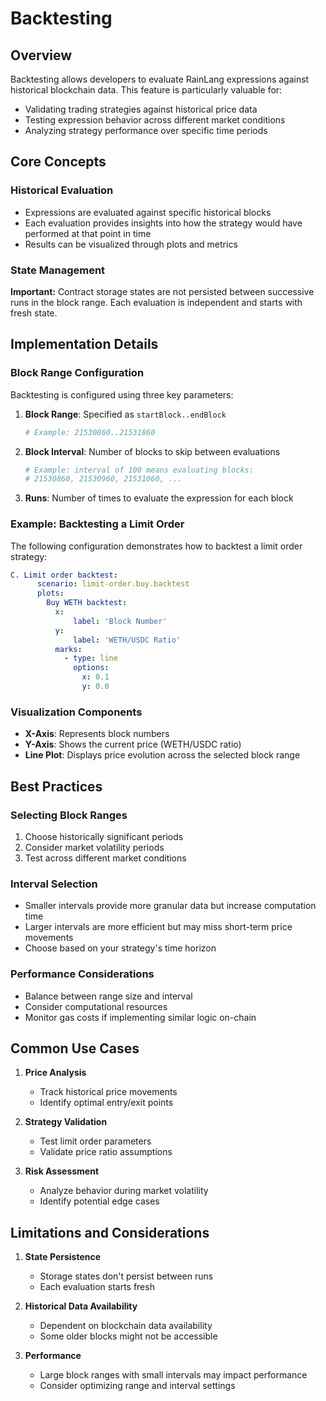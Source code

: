# Backtesting

## Overview
Backtesting allows developers to evaluate RainLang expressions against historical blockchain data. This feature is particularly valuable for:
- Validating trading strategies against historical price data
- Testing expression behavior across different market conditions
- Analyzing strategy performance over specific time periods

## Core Concepts

### Historical Evaluation
- Expressions are evaluated against specific historical blocks
- Each evaluation provides insights into how the strategy would have performed at that point in time
- Results can be visualized through plots and metrics

### State Management
**Important:** Contract storage states are not persisted between successive runs in the block range. Each evaluation is independent and starts with fresh state.

## Implementation Details

### Block Range Configuration
Backtesting is configured using three key parameters:

1. **Block Range**: Specified as `startBlock..endBlock`
   ```yaml
   # Example: 21530860..21531860
   ```

2. **Block Interval**: Number of blocks to skip between evaluations
   ```yaml
   # Example: interval of 100 means evaluating blocks:
   # 21530860, 21530960, 21531060, ...
   ```

3. **Runs**: Number of times to evaluate the expression for each block

### Example: Backtesting a Limit Order

The following configuration demonstrates how to backtest a limit order strategy:

```yaml
C. Limit order backtest:
      scenario: limit-order.buy.backtest
      plots:
        Buy WETH backtest:     
          x:
              label: 'Block Number'
          y:
              label: 'WETH/USDC Ratio'
          marks:
            - type: line
              options:
                x: 0.1
                y: 0.0  
```

### Visualization Components
- **X-Axis**: Represents block numbers
- **Y-Axis**: Shows the current price (WETH/USDC ratio)
- **Line Plot**: Displays price evolution across the selected block range

## Best Practices

### Selecting Block Ranges
1. Choose historically significant periods
2. Consider market volatility periods
3. Test across different market conditions

### Interval Selection
- Smaller intervals provide more granular data but increase computation time
- Larger intervals are more efficient but may miss short-term price movements
- Choose based on your strategy's time horizon

### Performance Considerations
- Balance between range size and interval
- Consider computational resources
- Monitor gas costs if implementing similar logic on-chain

## Common Use Cases

1. **Price Analysis**
   - Track historical price movements
   - Identify optimal entry/exit points

2. **Strategy Validation**
   - Test limit order parameters
   - Validate price ratio assumptions

3. **Risk Assessment**
   - Analyze behavior during market volatility
   - Identify potential edge cases

## Limitations and Considerations

1. **State Persistence**
   - Storage states don't persist between runs
   - Each evaluation starts fresh

2. **Historical Data Availability**
   - Dependent on blockchain data availability
   - Some older blocks might not be accessible

3. **Performance**
   - Large block ranges with small intervals may impact performance
   - Consider optimizing range and interval settings
